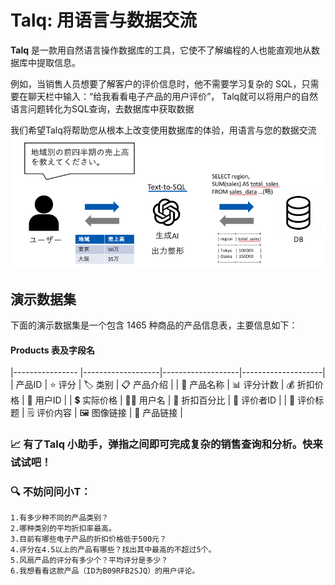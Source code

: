 # Talq: 用语言与数据交流

**Talq** 是一款用自然语言操作数据库的工具，它使不了解编程的人也能直观地从数据库中提取信息。

例如，当销售人员想要了解客户的评价信息时，他不需要学习复杂的 SQL，只需要在聊天栏中输入：“给我看看电子产品的用户评价”， Talq就可以将用户的自然语言问题转化为SQL查询，去数据库中获取数据

我们希望Talq将帮助您从根本上改变使用数据库的体验，用语言与您的数据交流
![文本2SQL](./txt2sql.png "用自然语言查询数据库")

## 演示数据集

下面的演示数据集是一个包含 1465 种商品的产品信息表，主要信息如下：
#### Products 表及字段名

|---------------- |-------------------|-------------------|--------------------|
| 产品ID          | ⭐ 评分            | 🏷️ 类别           | 📋 产品介绍         |
| 📝 产品名称     | 📊 评分计数        | 💰 折扣价格       | 👤 用户ID           |
| 💲 实际价格     | 🙋‍♂️ 用户名       | 💸 折扣百分比     | 📝 评价者ID         |
| 📰 评价标题     | 🗒️ 评价内容       | 🖼️ 图像链接       | 🔗 产品链接         |

### 📈 有了Talq 小助手，弹指之间即可完成复杂的销售查询和分析。快来试试吧！

### 🔍 不妨问问小T：

    1.有多少种不同的产品类别？
    2.哪种类别的平均折扣率最高。
    3.目前有哪些电子产品的折扣价格低于500元？
    4.评分在4.5以上的产品有哪些？找出其中最高的不超过5个。
    5.风扇产品的评分有多少个？平均评分是多少？
    6.我想看看这款产品（ID为B09RFB2SJQ）的用户评论。

